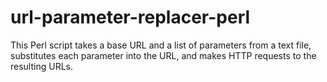 # url-parameter-replacer-perl
This Perl script takes a base URL and a list of parameters from a text file, substitutes each parameter into the URL, and makes HTTP requests to the resulting URLs.
